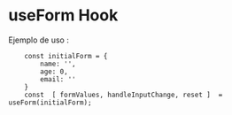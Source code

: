 # useForm Hook

Ejemplo de uso : 
```
    const initialForm = {
        name: '',
        age: 0,
        email: ''
    }
    const  [ formValues, handleInputChange, reset ]  = useForm(initialForm);
```

